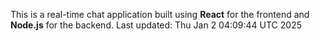 This is a real-time chat application built using **React** for the frontend and **Node.js** for the backend.
Last updated: Thu Jan  2 04:09:44 UTC 2025
